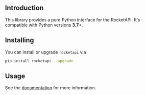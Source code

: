 ## Introduction

This library provides a pure Python interface for the RocketAPI. It's compatible with Python versions **3.7+**.

## Installing

You can install or upgrade `rocketapi` via

```bash
pip install rocketapi --upgrade
```

## Usage

See the [documentation](https://docs.rocketapi.io) for more information.

